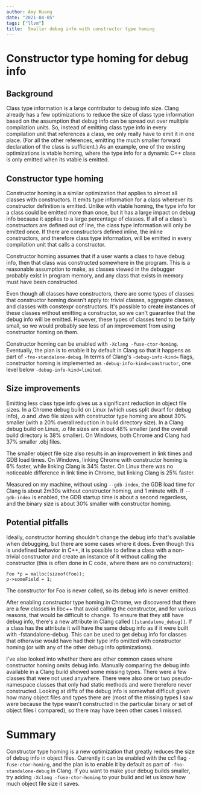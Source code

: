```yaml
---
author: Amy Huang
date: "2021-04-05"
tags: ["llvm"]
title:  Smaller debug info with constructor type homing
---
```


# Constructor type homing for debug info

## Background
Class type information is a large contributor to debug info size. Clang already has a few optimizations to reduce the size of class type information based on the assumption that debug info can be spread out over multiple compilation units. So, instead of emitting class type info in every compilation unit that references a class, we only really have to emit it in one place. (For all the other references, emitting the much smaller forward declaration of the class is sufficient.) As an example, one of the existing optimizations is vtable homing, where the type info for a dynamic C++ class is only emitted when its vtable is emitted.

## Constructor type homing
Constructor homing is a similar optimization that applies to almost all classes with constructors. It emits type information for a class wherever its constructor definition is emitted. Unlike with vtable homing, the type info for a class could be emitted more than once, but it has a large impact on debug info because it applies to a large percentage of classes. If all of a class's constructors are defined out of line, the class type information will only be emitted once. If there are constructors defined inline, the inline constructors, and therefore class type information, will be emitted in every compilation unit that calls a constructor.

Constructor homing assumes that if a user wants a class to have debug info, then that class was constructed somewhere in the program. This is a reasonable assumption to make, as classes viewed in the debugger probably exist in program memory, and any class that exists in memory must have been constructed.

Even though all classes have constructors, there are some types of classes that constructor homing doesn't apply to: trivial classes, aggregate classes, and classes with constexpr constructors. It's possible to create instances of these classes without emitting a constructor, so we can't guarantee that the debug info will be emitted. However, these types of classes tend to be fairly small, so we would probably see less of an improvement from using constructor homing on them.

Constructor homing can be enabled with `-Xclang -fuse-ctor-homing`. Eventually, the plan is to enable it by default in Clang so that it happens as part of `-fno-standalone-debug`. In terms of Clang's `-debug-info-kind=` flags, constructor homing is implemented as `-debug-info-kind=constructor`, one level below `-debug-info-kind=limited`.

## Size improvements
Emitting less class type info gives us a significant reduction in object file sizes. In a Chrome debug build on Linux (which uses split dwarf for debug info), .o and .dwo file sizes with constructor type homing are about 30% smaller (with a 20% overall reduction in build directory size). In a Clang debug build on Linux, .o file sizes are about 48% smaller (and the overall build directory is 38% smaller). On Windows, both Chrome and Clang had 37% smaller .obj files.

The smaller object file size also results in an improvement in link times and GDB load times. On Windows, linking Chrome with constructor homing is 6% faster, while linking Clang is 34% faster. On Linux there was no noticeable difference in link time in Chrome, but linking Clang is 25% faster.

Measured on my machine, without using `--gdb-index`, the GDB load time for Clang is about 2m30s without constructor homing, and 1 minute with. If `--gdb-index` is enabled, the GDB startup time is about a second regardless, and the binary size is about 30% smaller with constructor homing.

## Potential pitfalls
Ideally, constructor homing shouldn't change the debug info that's available when debugging, but there are some cases where it does. Even though this is undefined behavior in C++, it is possible to define a class with a non-trivial constructor and create an instance of it without calling the constructor (this is often done in C code, where there are no constructors):

```
Foo *p = malloc(sizeof(Foo));
p->someField = 1;
```

The constructor for Foo is never called, so its debug info is never emitted.

After enabling constructor type homing in Chrome, we discovered that there are a few classes in libc++ that avoid calling the constructor, and for various reasons, that would be difficult to change. To ensure that they still have debug info, there's a new attribute in Clang called `[[standalone_debug]]`. If a class has the attribute it will have the same debug info as if it were built with -fstandalone-debug. This can be used to get debug info for classes that otherwise would have had their type info omitted with constructor homing (or with any of the other debug info optimizations).

I've also looked into whether there are other common cases where constructor homing omits debug info. Manually comparing the debug info available in a Clang build showed some missing types. There were a few classes that were not used anywhere. There were also one or two pseudo-namespace classes that only had static methods and were therefore never constructed. Looking at diffs of the debug info is somewhat difficult given how many object files and types there are (most of the missing types I saw were because the type wasn't constructed in the particular binary or set of object files I compared), so there may have been other cases I missed.

# Summary
Constructor type homing is a new optimization that greatly reduces the size of debug info in object files. Currently it can be enabled with the cc1 flag `-fuse-ctor-homing`, and the plan is to enable it by default as part of `-fno-standalone-debug` in Clang. If you want to make your debug builds smaller, try adding `-Xclang -fuse-ctor-homing` to your build and let us know how much object file size it saves.

